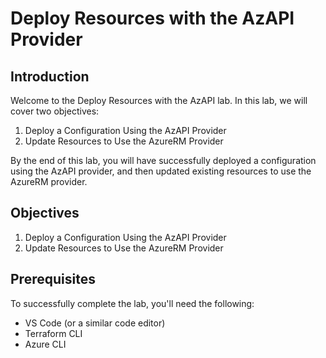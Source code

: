 
# Deploy Resources with the AzAPI Provider

## Introduction
Welcome to the Deploy Resources with the AzAPI lab. In this lab, we will cover two objectives:
1. Deploy a Configuration Using the AzAPI Provider
2. Update Resources to Use the AzureRM Provider

By the end of this lab, you will have successfully deployed a configuration using the AzAPI provider, and then updated existing resources to use the AzureRM provider.

## Objectives
1. Deploy a Configuration Using the AzAPI Provider
2. Update Resources to Use the AzureRM Provider

## Prerequisites
To successfully complete the lab, you'll need the following:
- VS Code (or a similar code editor)
- Terraform CLI
- Azure CLI
